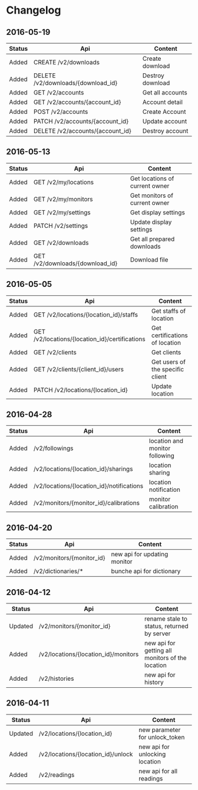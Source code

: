 # Changelog

## 2016-05-19

Status|Api|Content|
 -------| ------- | -----------
Added|CREATE /v2/downloads|Create download
Added|DELETE /v2/downloads/{download_id}|Destroy download
Added|GET /v2/accounts|Get all accounts
Added|GET /v2/accounts/{account_id}|Account detail
Added|POST /v2/accounts|Create Account
Added|PATCH /v2/accounts/{account_id}|Update account
Added|DELETE /v2/accounts/{account_id}|Destroy account

## 2016-05-13

Status|Api|Content|
 -------| ------- | -----------
Added|GET /v2/my/locations|Get locations of current owner
Added|GET /v2/my/monitors|Get monitors of current owner
Added|GET /v2/my/settings|Get display settings
Added|PATCH /v2/settings|Update display settings
Added|GET /v2/downloads|Get all prepared downloads
Added|GET /v2/downloads/{download_id}|Download file


## 2016-05-05

Status|Api|Content|
 -------| ------- | -----------
Added|GET /v2/locations/{location_id}/staffs|Get staffs of location
Added|GET /v2/locations/{location_id}/certifications|Get certifications of location
Added|GET /v2/clients|Get clients
Added|GET /v2/clients/{client_id}/users|Get users of the specific client
Added|PATCH /v2/locations/{location_id}|Update location


## 2016-04-28

Status|Api|Content|
 -------| ------- | -----------
Added|/v2/followings|location and monitor following
Added|/v2/locations/{location_id}/sharings|location sharing
Added|/v2/locations/{location_id}/notifications|location notification
Added|/v2/monitors/{monitor_id}/calibrations|monitor calibration

## 2016-04-20
Status|Api|Content|
 -------| ------- | -----------
Added|/v2/monitors/{monitor_id}|new api for updating monitor
Added|/v2/dictionaries/*|bunche api for dictionary


## 2016-04-12
Status|Api|Content|
 -------| ------- | -----------
Updated|/v2/monitors/{monitor_id}|rename stale to status, returned by server
Added|/v2/locations/{location_id}/monitors|new api for getting all monitors of the location
Added|/v2/histories|new api for history

## 2016-04-11

Status|Api|Content|
 -------| ------- | -----------
Updated|/v2/locations/{location_id}|new parameter for unlock_token
Added|/v2/locations/{location_id}/unlock|new api for unlocking location
Added|/v2/readings|new api for all readings
